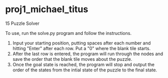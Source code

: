 # proj1_michael_titus
15 Puzzle Solver

To use, run the solve.py program and follow the instructions.

1. Input your starting position, putting spaces after each number and hitting "Enter" after each row. Put a "0" where the blank tile starts.
2. After the last row is entered, the program will run through the nodes and save the order that the blank tile moves about the puzzle.
3. Once the goal state is reached, the program will stop and output the order of the states from the intial state of the puzzle to the final state.
